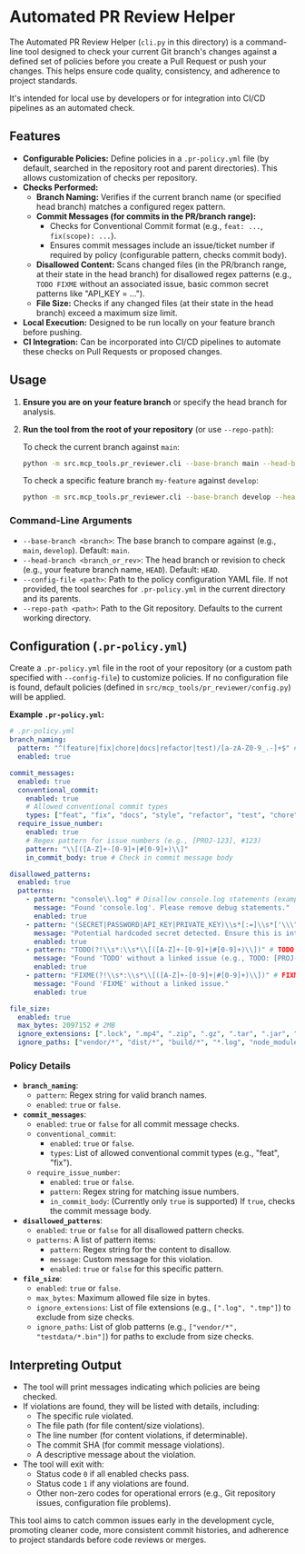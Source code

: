 # Automated PR Review Helper

The Automated PR Review Helper (`cli.py` in this directory) is a command-line tool designed to
check your current Git branch's changes against a defined set of policies before you create a Pull
Request or push your changes. This helps ensure code quality, consistency, and adherence to project
standards.

It's intended for local use by developers or for integration into CI/CD pipelines as an automated
check.

## Features

- **Configurable Policies:** Define policies in a `.pr-policy.yml` file (by default, searched in the
  repository root and parent directories). This allows customization of checks per repository.
- **Checks Performed:**
  - **Branch Naming:** Verifies if the current branch name (or specified head branch) matches a
    configured regex pattern.
  - **Commit Messages (for commits in the PR/branch range):**
    - Checks for Conventional Commit format (e.g., `feat: ...`, `fix(scope): ...`).
    - Ensures commit messages include an issue/ticket number if required by policy (configurable
      pattern, checks commit body).
  - **Disallowed Content:** Scans changed files (in the PR/branch range, at their state in the head
    branch) for disallowed regex patterns (e.g., `TODO FIXME` without an associated issue, basic
    common secret patterns like "API_KEY = ...").
  - **File Size:** Checks if any changed files (at their state in the head branch) exceed a maximum
    size limit.
- **Local Execution:** Designed to be run locally on your feature branch before pushing.
- **CI Integration:** Can be incorporated into CI/CD pipelines to automate these checks on Pull
  Requests or proposed changes.

## Usage

1. **Ensure you are on your feature branch** or specify the head branch for analysis.
2. **Run the tool from the root of your repository** (or use `--repo-path`):

   To check the current branch against `main`:

   ```bash
   python -m src.mcp_tools.pr_reviewer.cli --base-branch main --head-branch HEAD
   ```

   To check a specific feature branch `my-feature` against `develop`:

   ```bash
   python -m src.mcp_tools.pr_reviewer.cli --base-branch develop --head-branch my-feature
   ```

### Command-Line Arguments

- `--base-branch <branch>`: The base branch to compare against (e.g., `main`, `develop`).
  Default: `main`.
- `--head-branch <branch_or_rev>`: The head branch or revision to check (e.g., your feature branch
  name, `HEAD`). Default: `HEAD`.
- `--config-file <path>`: Path to the policy configuration YAML file. If not provided, the tool
  searches for `.pr-policy.yml` in the current directory and its parents.
- `--repo-path <path>`: Path to the Git repository. Defaults to the current working directory.

## Configuration (`.pr-policy.yml`)

Create a `.pr-policy.yml` file in the root of your repository (or a custom path specified with
`--config-file`) to customize policies. If no configuration file is found, default policies (defined
in `src/mcp_tools/pr_reviewer/config.py`) will be applied.

**Example `.pr-policy.yml`:**

```yaml
# .pr-policy.yml
branch_naming:
  pattern: "^(feature|fix|chore|docs|refactor|test)/[a-zA-Z0-9_.-]+$" # Example: feat/my-cool-thing
  enabled: true

commit_messages:
  enabled: true
  conventional_commit:
    enabled: true
    # Allowed conventional commit types
    types: ["feat", "fix", "docs", "style", "refactor", "test", "chore", "ci", "build", "perf", "revert"]
  require_issue_number:
    enabled: true
    # Regex pattern for issue numbers (e.g., [PROJ-123], #123)
    pattern: "\\[([A-Z]+-[0-9]+|#[0-9]+)\\]"
    in_commit_body: true # Check in commit message body

disallowed_patterns:
  enabled: true
  patterns:
    - pattern: "console\\.log" # Disallow console.log statements (example for JS/TS)
      message: "Found 'console.log'. Please remove debug statements."
      enabled: true
    - pattern: "(SECRET|PASSWORD|API_KEY|PRIVATE_KEY)\\s*[:=]\\s*['\\\"]?[^\\s'\\\"]{5,}" # Basic secret detection (at least 5 chars value)
      message: "Potential hardcoded secret detected. Ensure this is intentional and secure."
      enabled: true
    - pattern: "TODO(?!\\s*:\\s*\\[([A-Z]+-[0-9]+|#[0-9]+)\\])" # TODO without a linked issue
      message: "Found 'TODO' without a linked issue (e.g., TODO: [PROJ-123] Description or TODO: #123 Description)."
      enabled: true
    - pattern: "FIXME(?!\\s*:\\s*\\[([A-Z]+-[0-9]+|#[0-9]+)\\])" # FIXME without a linked issue
      message: "Found 'FIXME' without a linked issue."
      enabled: true

file_size:
  enabled: true
  max_bytes: 2097152 # 2MB
  ignore_extensions: [".lock", ".mp4", ".zip", ".gz", ".tar", ".jar", ".exe", ".dll", ".pdb"]
  ignore_paths: ["vendor/*", "dist/*", "build/*", "*.log", "node_modules/*", "target/*"] # Wildcards supported
```

### Policy Details

- **`branch_naming`**:
  - `pattern`: Regex string for valid branch names.
  - `enabled`: `true` or `false`.
- **`commit_messages`**:
  - `enabled`: `true` or `false` for all commit message checks.
  - `conventional_commit`:
    - `enabled`: `true` or `false`.
    - `types`: List of allowed conventional commit types (e.g., "feat", "fix").
  - `require_issue_number`:
    - `enabled`: `true` or `false`.
    - `pattern`: Regex string for matching issue numbers.
    - `in_commit_body`: (Currently only `true` is supported) If `true`, checks the commit message
      body.
- **`disallowed_patterns`**:
  - `enabled`: `true` or `false` for all disallowed pattern checks.
  - `patterns`: A list of pattern items:
    - `pattern`: Regex string for the content to disallow.
    - `message`: Custom message for this violation.
    - `enabled`: `true` or `false` for this specific pattern.
- **`file_size`**:
  - `enabled`: `true` or `false`.
  - `max_bytes`: Maximum allowed file size in bytes.
  - `ignore_extensions`: List of file extensions (e.g., `[".log", ".tmp"]`) to exclude from size
    checks.
  - `ignore_paths`: List of glob patterns (e.g., `["vendor/*", "testdata/*.bin"]`) for paths to
    exclude from size checks.

## Interpreting Output

- The tool will print messages indicating which policies are being checked.
- If violations are found, they will be listed with details, including:
  - The specific rule violated.
  - The file path (for file content/size violations).
  - The line number (for content violations, if determinable).
  - The commit SHA (for commit message violations).
  - A descriptive message about the violation.
- The tool will exit with:
  - Status code `0` if all enabled checks pass.
  - Status code `1` if any violations are found.
  - Other non-zero codes for operational errors (e.g., Git repository issues, configuration file
    problems).

This tool aims to catch common issues early in the development cycle, promoting cleaner code, more
consistent commit histories, and adherence to project standards before code reviews or merges.

